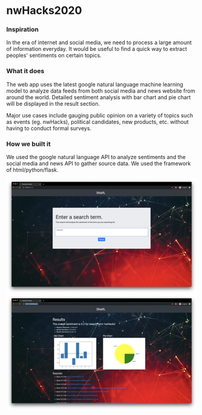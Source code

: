 # nwHacks2020

### Inspiration
In the era of internet and social media, we need to process a large amount of information everyday. It would be useful to find a quick way to extract peoples' sentiments on certain topics.

### What it does
The web app uses the latest google natural language machine learning model to analyze data feeds from both social media and news website from around the world. Detailed sentiment analysis with bar chart and pie chart will be displayed in the result section.

Major use cases include gauging public opinion on a variety of topics such as events (eg. nwHacks), political candidates, new products, etc. without having to conduct formal surveys.

### How we built it
We used the google natural language API to analyze sentiments and the social media and news API to gather source data. We used the framework of html/python/flask.

![GitHub Logo](/static/gallery1.jpg)
![GitHub Logo](/static/gallery2.jpg)
